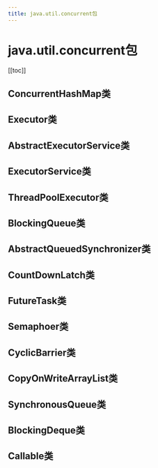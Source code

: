```yaml
---
title: java.util.concurrent包
---
```


# java.util.concurrent包

[[toc]]

## ConcurrentHashMap类

## Executor类

## AbstractExecutorService类

## ExecutorService类

## ThreadPoolExecutor类

## BlockingQueue类

## AbstractQueuedSynchronizer类

## CountDownLatch类

## FutureTask类

## Semaphoer类

## CyclicBarrier类

## CopyOnWriteArrayList类

## SynchronousQueue类

## BlockingDeque类

## Callable类